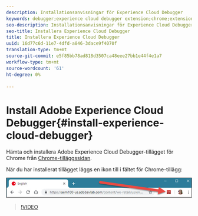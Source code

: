 ```yaml
---
description: Installationsanvisningar för Experience Cloud Debugger
keywords: debugger;experience cloud debugger extension;chrome;extension;install
seo-description: Installationsanvisningar för Experience Cloud Debugger
seo-title: Installera Experience Cloud Debugger
title: Installera Experience Cloud Debugger
uuid: 16d77c6d-11e7-4dfd-a846-3dace9f4070f
translation-type: tm+mt
source-git-commit: e5f85bb78ad818d3507ca48eee27bb1e44f4e1a7
workflow-type: tm+mt
source-wordcount: '61'
ht-degree: 0%

---
```



# Install Adobe Experience Cloud Debugger{#install-experience-cloud-debugger}

Hämta och installera Adobe Experience Cloud Debugger-tillägget för Chrome från [Chrome-tilläggssidan](https://chrome.google.com/webstore/detail/adobe-experience-cloud-de/ocdmogmohccmeicdhlhhgepeaijenapj).

När du har installerat tillägget läggs en ikon till i fältet för Chrome-tillägg:

![](assets/start-icon.jpg)

>[!VIDEO](https://video.tv.adobe.com/v/23114t2/)
